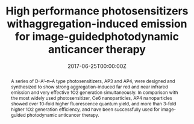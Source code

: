 ---
title: 'High performance photosensitizers withaggregation-induced emission for image-guidedphotodynamic anticancer therapy'

# Authors
# If you created a profile for a user (e.g. the default `admin` user), write the username (folder name) here
# and it will be replaced with their full name and linked to their profile.
authors:
  - Wenbo Wu
  - Duo Mao
  - Shidang Xu
  - Shenglu Ji
  - Fang Hu
  - Dan Ding
  - Deling Kong
  - Bin Liu*

# # Author notes (optional)
# author_notes:
#   - ''
#   - ''
#   - ''
#   - ''
#   - ''
#   - ''
#   - ''
#   - 'Corresponding author'

date: '2017-06-25T00:00:00Z'
doi: '10.1039/C7MH00469A'

# Schedule page publish date (NOT publication's date).
publishDate: '2024-08-18T00:00:00Z'

# Publication type.
# Accepts a single type but formatted as a YAML list (for Hugo requirements).
# Enter a publication type from the CSL standard.
publication_types: ['article-journal']

# Publication name and optional abbreviated publication name.
publication: In *Materials Horizons*
publication_short: In *Mater. Horiz.*

abstract: A series of D–A′–π–A type photosensitizers, AP3 and AP4, were designed and synthesized to show strong aggregation-induced far red and near infrared emission and very effective 1O2 generation simultaneously. In comparison with the most widely used photosensitizer, Ce6 nanoparticles, AP4 nanoparticles showed over 10-fold higher fluorescence quantum yield, and more than 3-fold higher 1O2 generation efficiency, and have been successfully used for image-guided photodynamic anticancer therapy.

# Summary. An optional shortened abstract.
summary: A series of D–A′–π–A type photosensitizers, AP3 and AP4, were designed and synthesized to show strong aggregation-induced far red and near infrared emission and very effective 1O2 generation simultaneously. In comparison with the most widely used photosensitizer, Ce6 nanoparticles, AP4 nanoparticles showed over 10-fold higher fluorescence quantum yield, and more than 3-fold higher 1O2 generation efficiency, and have been successfully used for image-guided photodynamic anticancer therapy.
tags: []

# Display this page in the Featured widget?
featured: true

# Custom links (uncomment lines below)
# links:
# - name: Custom Link
#   url: http://example.org

url_pdf: 'https://pubs.rsc.org/en/content/articlepdf/2017/mh/c7mh00469a'
url_code: ''
url_dataset: ''
url_poster: ''
url_project: ''
url_slides: ''
url_source: ''
url_video: ''

# Featured image
# To use, add an image named `featured.jpg/png` to your page's folder.
# image:
#   caption: 'Image credit: [**Unsplash**](https://unsplash.com/photos/pLCdAaMFLTE)'
#   focal_point: ''
#   preview_only: false
---
